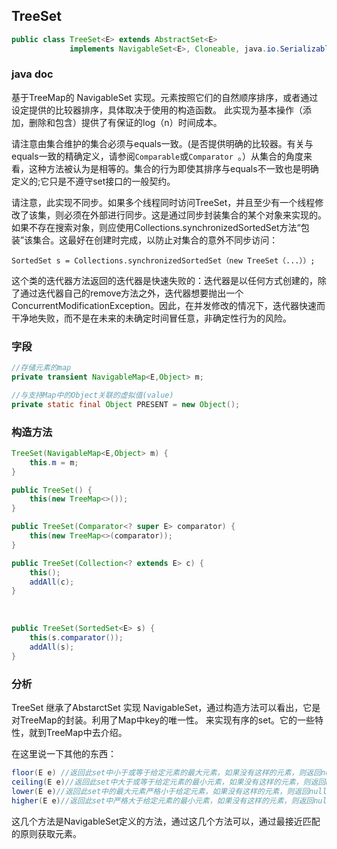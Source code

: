 ## TreeSet ##

```java
public class TreeSet<E> extends AbstractSet<E>
             implements NavigableSet<E>, Cloneable, java.io.Serializable
```

### java doc ###

基于TreeMap的 NavigableSet 实现。元素按照它们的自然顺序排序，或者通过设定提供的比较器排序，具体取决于使用的构造函数。
此实现为基本操作（添加，删除和包含）提供了有保证的log（n）时间成本。

请注意由集合维护的集合必须与equals一致。(是否提供明确的比较器。有关与equals一致的精确定义，请参阅`Comparable`或`Comparator `。）从集合的角度来看，这种方法被认为是相等的。集合的行为即使其排序与equals不一致也是明确定义的;它只是不遵守set接口的一般契约。

请注意，此实现不同步。如果多个线程同时访问TreeSet，并且至少有一个线程修改了该集，则必须在外部进行同步。这是通过同步封装集合的某个对象来实现的。如果不存在搜索对象，则应使用Collections.synchronizedSortedSet方法“包装”该集合。这最好在创建时完成，以防止对集合的意外不同步访问：

    SortedSet s = Collections.synchronizedSortedSet（new TreeSet（...））;

这个类的迭代器方法返回的迭代器是快速失败的：迭代器是以任何方式创建的，除了通过迭代器自己的remove方法之外，迭代器想要抛出一个ConcurrentModificationException。因此，在并发修改的情况下，迭代器快速而干净地失败，而不是在未来的未确定时间冒任意，非确定性行为的风险。


### 字段 ###

```java
//存储元素的map
private transient NavigableMap<E,Object> m;

//与支持Map中的Object关联的虚拟值(value)
private static final Object PRESENT = new Object();
```



### 构造方法 ###

```java
TreeSet(NavigableMap<E,Object> m) {
    this.m = m;
}

public TreeSet() {
    this(new TreeMap<>());
}

public TreeSet(Comparator<? super E> comparator) {
    this(new TreeMap<>(comparator));
}

public TreeSet(Collection<? extends E> c) {
    this();
    addAll(c);
}
```

​		


```java
public TreeSet(SortedSet<E> s) {
    this(s.comparator());
    addAll(s);
}
```

### 分析 ###

TreeSet 继承了AbstarctSet 实现 NavigableSet，通过构造方法可以看出，它是对TreeMap的封装。利用了Map中key的唯一性。
来实现有序的set。它的一些特性，就到TreeMap中去介绍。

在这里说一下其他的东西：

```java
floor(E e) //返回此set中小于或等于给定元素的最大元素，如果没有这样的元素，则返回null。(<=)
ceiling(E e)//返回此set中大于或等于给定元素的最小元素，如果没有这样的元素，则返回null。(>=)
lower(E e)//返回此set中的最大元素严格小于给定元素，如果没有这样的元素，则返回null。(<)
higher(E e)//返回此set中严格大于给定元素的最小元素，如果没有这样的元素，则返回null。(>)
```

这几个方法是NavigableSet定义的方法，通过这几个方法可以，通过最接近匹配的原则获取元素。




